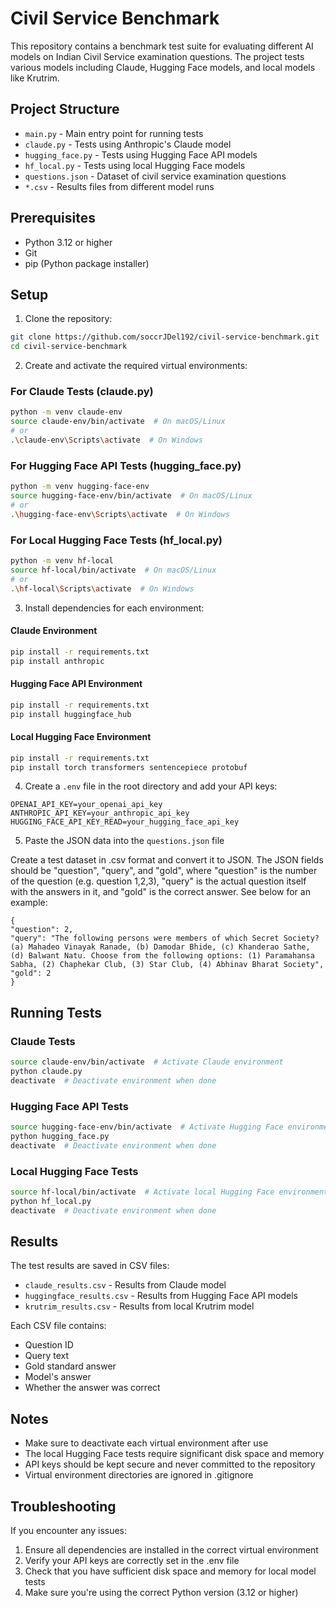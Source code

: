 # Civil Service Benchmark

This repository contains a benchmark test suite for evaluating different AI models on Indian Civil Service examination questions. The project tests various models including Claude, Hugging Face models, and local models like Krutrim.

## Project Structure

- `main.py` - Main entry point for running tests
- `claude.py` - Tests using Anthropic's Claude model
- `hugging_face.py` - Tests using Hugging Face API models
- `hf_local.py` - Tests using local Hugging Face models
- `questions.json` - Dataset of civil service examination questions
- `*.csv` - Results files from different model runs

## Prerequisites

- Python 3.12 or higher
- Git
- pip (Python package installer)

## Setup

1. Clone the repository:
```bash
git clone https://github.com/soccrJDel192/civil-service-benchmark.git
cd civil-service-benchmark
```

2. Create and activate the required virtual environments:

### For Claude Tests (claude.py)
```bash
python -m venv claude-env
source claude-env/bin/activate  # On macOS/Linux
# or
.\claude-env\Scripts\activate  # On Windows
```

### For Hugging Face API Tests (hugging_face.py)
```bash
python -m venv hugging-face-env
source hugging-face-env/bin/activate  # On macOS/Linux
# or
.\hugging-face-env\Scripts\activate  # On Windows
```

### For Local Hugging Face Tests (hf_local.py)
```bash
python -m venv hf-local
source hf-local/bin/activate  # On macOS/Linux
# or
.\hf-local\Scripts\activate  # On Windows
```

3. Install dependencies for each environment:

#### Claude Environment
```bash
pip install -r requirements.txt
pip install anthropic
```

#### Hugging Face API Environment
```bash
pip install -r requirements.txt
pip install huggingface_hub
```

#### Local Hugging Face Environment
```bash
pip install -r requirements.txt
pip install torch transformers sentencepiece protobuf
```

4. Create a `.env` file in the root directory and add your API keys:
```
OPENAI_API_KEY=your_openai_api_key
ANTHROPIC_API_KEY=your_anthropic_api_key
HUGGING_FACE_API_KEY_READ=your_hugging_face_api_key
```

5. Paste the JSON data into the `questions.json` file

Create a test dataset in .csv format and convert it to JSON. The JSON fields should be "question", "query", and "gold", where "question" is the number of the question (e.g. question 1,2,3), "query" is the actual question itself with the answers in it, and "gold" is the correct answer. See below for an example:

```
{
"question": 2,
"query": "The following persons were members of which Secret Society? (a) Mahadeo Vinayak Ranade, (b) Damodar Bhide, (c) Khanderao Sathe, (d) Balwant Natu. Choose from the following options: (1) Paramahansa Sabha, (2) Chaphekar Club, (3) Star Club, (4) Abhinav Bharat Society",
"gold": 2
} 
```

## Running Tests

### Claude Tests
```bash
source claude-env/bin/activate  # Activate Claude environment
python claude.py
deactivate  # Deactivate environment when done
```

### Hugging Face API Tests
```bash
source hugging-face-env/bin/activate  # Activate Hugging Face environment
python hugging_face.py
deactivate  # Deactivate environment when done
```

### Local Hugging Face Tests
```bash
source hf-local/bin/activate  # Activate local Hugging Face environment
python hf_local.py
deactivate  # Deactivate environment when done
```

## Results

The test results are saved in CSV files:
- `claude_results.csv` - Results from Claude model
- `huggingface_results.csv` - Results from Hugging Face API models
- `krutrim_results.csv` - Results from local Krutrim model

Each CSV file contains:
- Question ID
- Query text
- Gold standard answer
- Model's answer
- Whether the answer was correct

## Notes

- Make sure to deactivate each virtual environment after use
- The local Hugging Face tests require significant disk space and memory
- API keys should be kept secure and never committed to the repository
- Virtual environment directories are ignored in .gitignore

## Troubleshooting

If you encounter any issues:
1. Ensure all dependencies are installed in the correct virtual environment
2. Verify your API keys are correctly set in the .env file
3. Check that you have sufficient disk space and memory for local model tests
4. Make sure you're using the correct Python version (3.12 or higher) 